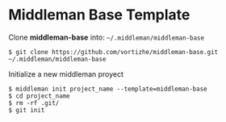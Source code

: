 Middleman Base Template
=======================

Clone **middleman-base** into: `~/.middleman/middleman-base`

```
$ git clone https://github.com/vortizhe/middleman-base.git ~/.middleman/middleman-base
```

Initialize a new middleman proyect

```
$ middleman init project_name --template=middleman-base
$ cd project_name
$ rm -rf .git/
$ git init
```

